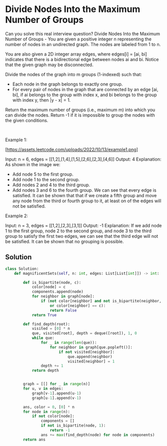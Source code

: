 # Divide Nodes Into the Maximum Number of Groups

Can you solve this real interview question? Divide Nodes Into the Maximum Number of Groups - You are given a positive integer n representing the number of nodes in an undirected graph. The nodes are labeled from 1 to n.

You are also given a 2D integer array edges, where edges[i] = [ai, bi] indicates that there is a bidirectional edge between nodes ai and bi. Notice that the given graph may be disconnected.

Divide the nodes of the graph into m groups (1-indexed) such that:

 * Each node in the graph belongs to exactly one group.
 * For every pair of nodes in the graph that are connected by an edge [ai, bi], if ai belongs to the group with index x, and bi belongs to the group with index y, then |y - x| = 1.

Return the maximum number of groups (i.e., maximum m) into which you can divide the nodes. Return -1 if it is impossible to group the nodes with the given conditions.

 

Example 1:

[https://assets.leetcode.com/uploads/2022/10/13/example1.png]


Input: n = 6, edges = [[1,2],[1,4],[1,5],[2,6],[2,3],[4,6]]
Output: 4
Explanation: As shown in the image we:
- Add node 5 to the first group.
- Add node 1 to the second group.
- Add nodes 2 and 4 to the third group.
- Add nodes 3 and 6 to the fourth group.
We can see that every edge is satisfied.
It can be shown that that if we create a fifth group and move any node from the third or fourth group to it, at least on of the edges will not be satisfied.


Example 2:


Input: n = 3, edges = [[1,2],[2,3],[3,1]]
Output: -1
Explanation: If we add node 1 to the first group, node 2 to the second group, and node 3 to the third group to satisfy the first two edges, we can see that the third edge will not be satisfied.
It can be shown that no grouping is possible.

## Solution
```py
class Solution:
    def magnificentSets(self, n: int, edges: List[List[int]]) -> int:

        def is_bipartite(node, c):
            color[node] = c
            components.append(node)
            for neighbor in graph[node]:
                if (not color[neighbor] and not is_bipartite(neighbor, -1*c)
                    or color[neighbor] == c):
                    return False
            return True

        def find_depth(root):
            visited = [0] * n
            que, visited[root], depth = deque([root]), 1, 0
            while que:
                for _ in range(len(que)):
                    for neighbor in graph[que.popleft()]:
                        if not visited[neighbor]:
                            que.append(neighbor)
                            visited[neighbor] = 1
                depth += 1
            return depth


        graph = [[] for _ in range(n)]
        for u, v in edges:
            graph[v-1].append(u-1)
            graph[u-1].append(v-1)

        ans, color = 0, [0] * n
        for node in range(n):
            if not color[node]:
                components = []
                if not is_bipartite(node, 1):
                    return -1
                ans += max(find_depth(node) for node in components)
        return ans
```
